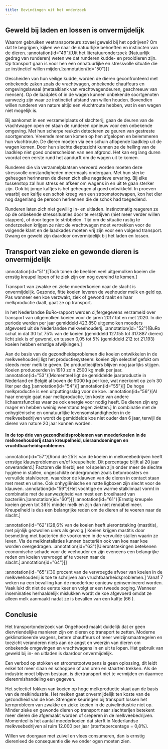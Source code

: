 ```yaml
---
title: Bevindingen uit het onderzoek
---
```

## Geweld bij laden en lossen is onvermijdelijk

Waarom gebruiken veetransporteurs zoveel geweld bij het opdrijven? Om dat te begrijpen, kijken we naar de natuurlijke behoeften en instincten van de dieren. :annotation{id="49"}[Uit het literatuuronderzoek (Natuurlijk gedrag van runderen) weten we dat runderen kudde- en prooidieren zijn. Op transport gaan is voor hen een onnatuurlijke en stressvolle situatie die ze instinctief willen mijden.]:annotation{id="50"}[]

Gescheiden van hun veilige kudde, worden de dieren geconfronteerd met onbekende zaken zoals de vrachtwagen, onbekende chauffeurs en omgevingslawaai (metaalklank van vrachtwagendeuren, geschreeuw van mensen). Op de laadplek of in de wagen kunnen onbekende soortgenoten aanwezig zijn waar ze instinctief afstand van willen houden. Bovendien willen runderen van nature altijd een vluchtroute hebben, wat in een wagen niet mogelijk is.

Bij aankomst in een verzamelplaats of slachterij, gaan de deuren van de vrachtwagen open en staan de runderen opnieuw voor een onbekende omgeving. Met hun scherpe reukzin detecteren ze geuren van gestreste soortgenoten. Vreemde mensen komen op hen afgelopen en belemmeren hun vluchtroute. De dieren moeten via een schuin aflopende laadklep uit de wagen komen. Door hun slechte dieptezicht kunnen ze de helling van de laadklep niet goed onderscheiden van een afgrond. Het kan erg lang duren voordat een eerste rund het aandurft om de wagen uit te komen.

Runderen die via verzamelplaatsen vervoerd worden moeten deze stressvolle omstandigheden meermaals ondergaan. Met hun sterke geheugen herinneren de dieren zich elke negatieve ervaring. Bij elke tussenstop zal hun stress en afkeer om wagens in en uit te gaan sterker zijn. Ook bij jonge kalfjes is het geheugen al goed ontwikkeld. In proeven waarbij een kalfje een schok kreeg van een stroomstootwapen, kon het dier nog dagenlang de persoon herkennen die de schok had toegediend.

Runderen laten zich niet gewillig in- en uitladen. Instinctmatig reageren ze op de onbekende stresssituaties door te verstijven (niet meer verder willen stappen), of door tegen te stribbelen. Tijd om de situatie rustig te onderzoeken krijgen ze niet: de vrachtwagen moet vertrekken voor de volgende klant en de laadkades moeten vrij zijn voor een volgend transport. Dwang en geweld zijn daardoor onvermijdelijk bij het laden en lossen.

## Transport van zieke en gewonde dieren is onvermijdelijk

:annotation{id="51"}[Toch tonen de beelden veel uitgemolken koeien die ernstig kreupel lopen of te ziek zijn om nog overeind te komen.]

Transport van zwakke en zieke moederkoeien naar de slacht is onvermijdelijk. Gezonde, fitte koeien leveren de veehouder melk en geld op. Pas wanneer een koe verzwakt, ziek of gewond raakt en haar melkproductie daalt, gaat ze op transport.

In het Nederlandse BuRo-rapport werden cijfergegevens verzameld over transport van uitgemolken koeien voor de jaren 2017 tot en met 2020. In die periode werden per jaar gemiddeld 423.850 uitgemolken moeders afgevoerd uit de Nederlandse melkveehouderij. :annotation{id="52"}[BuRo schat in dat 30 tot 75% van de koeien (gemiddeld 127.155 tot 317.887 dieren) licht ziek is of gewond, en tussen 0,05 tot 5% (gemiddeld 212 tot 21.193) koeien hebben ernstige afwijkingen.]

Aan de basis van de gezondheidsproblemen die koeien ontwikkelen in de melkveehouderij ligt het productiesysteem: koeien zijn selectief gefokt om steeds meer melk te geven. De productiecijfers blijven nog jaarlijks stijgen. Koeien produceerden in 1910 zo'n 2500 kg melk per jaar. :annotation{id="53"}[Momenteel ligt de gemiddelde jaarproductie in Nederland en België al boven de 9000 kg per koe, wat neerkomt op zo’n 30 liter per dag.]:annotation{id="54"}[]:annotation{id="55"}[] De hoge melkproductie is een uitputtingsslag voor de koe. :annotation{id="56"}[Al haar energie gaat naar melkproductie, ten koste van andere lichaamsfuncties waar ze ook energie voor nodig heeft. De dieren zijn erg mager en hebben weinig weerstand tegen ziekten.] In combinatie met de onhygiënische en onnatuurlijke levensomstandigheden in de melkveebedrijven wordt de gemiddelde koe niet ouder dan 6 jaar, terwijl de dieren van nature 20 jaar kunnen worden.

#### In de top drie van gezondheidsproblemen van moederkoeien in de melkveehouderij staan kreupelheid, uieraandoeningen en vruchtbaarheidsproblemen.

:annotation{id="57"}[Rond de 25% van de koeien in melkveebedrijven heeft ernstige klauwproblemen en/of kreupelheid. Dit percentage blijft al 20 jaar onveranderd.] Factoren die hierbij een rol spelen zijn onder meer de slechte hygiëne in stallen, ongeschikte ondergronden zoals betonroosters en vervuilde stalvloeren, waardoor de klauwen van de dieren in contact staan met mest en urine. Ook onhygiënische en natte ligboxen zijn slecht voor de klauwen. :annotation{id="59"}[Het vochtige en warme stalklimaat vormt in combinatie met de aanwezigheid van mest een broeihaard van bacteriën.]:annotation{id="60"}[] :annotation{id="61"}[Ernstig kreupele koeien geven tot 36% minder melk en zijn dan niet rendabel meer. Kreupelheid is dus een belangrijke reden om de dieren af te voeren naar de slacht.]

:annotation{id="62"}[28,6% van de koeien heeft uierontsteking (mastitis), met pijnlijk gezwollen uiers als gevolg.] Koeien krijgen mastitis door besmetting met bacteriën die voorkomen in de vervuilde stallen waarin ze leven. Via de melkinstallaties kunnen bacteriën ook van koe naar koe worden overgedragen. :annotation{id="63"}[Uierontstekingen betekenen economische schade voor de veehouder en zijn eveneens een belangrijke reden om koeien vervroegd af te voeren naar de slacht.]:annotation{id="64"}[]

:annotation{id="65"}[30 procent van de vervroegde afvoer van koeien in de melkveehouderij is toe te schrijven aan vruchtbaarheidsproblemen.] Vanaf 7 weken na een bevalling kan de moederkoe opnieuw geïnsemineerd worden. Vaak lukt dit niet de eerste keer en volgt er een tweede poging. Wanneer inseminaties herhaaldelijk mislukken wordt de koe afgevoerd omdat ze alleen melk aanmaakt nadat ze is bevallen van een kalfje (66 ).

## Conclusie

Het transportonderzoek van Ongehoord maakt duidelijk dat er geen diervriendelijke manieren zijn om dieren op transport te zetten. Moderne geklimatiseerde wagens, betere chauffeurs of meer welzijnsmaatregelen en toezicht veranderen niets aan de angst en weerzin van dieren om onbekende omgevingen en vrachtwagens in en uit te lopen. Het gebruik van geweld bij in- en uitladen is daardoor onvermijdelijk.

Een verbod op stokken en stroomstootwapens is geen oplossing, dit leidt enkel tot meer slaan en schoppen of aan oren en staarten trekken. Als de industrie moet blijven bestaan, is diertransport niet te vermijden en daarmee dierenmishandeling een gegeven.

Het selectief fokken van koeien op hoge melkproductie staat aan de basis van de melkindustrie. Het melken gaat onvermijdelijk ten koste van de gezondheid van de koe. Strengere keuringen bij transport lossen het kernprobleem van zwakke en zieke koeien in de zuivelindustrie niet op. Minder zieke en gewonde dieren op transport naar slachterijen betekent meer dieren die afgemaakt worden of creperen in de melkveebedrijven. Momenteel is het aantal moederkoeien dat sterft in Nederlandse melkveebedrijven al ruim 12.000 per jaar (sterftepercentage = 0,8%).

Willen we doorgaan met zuivel en vlees consumeren, dan is ernstig dierenleed de consequentie die we onder ogen moeten zien.

